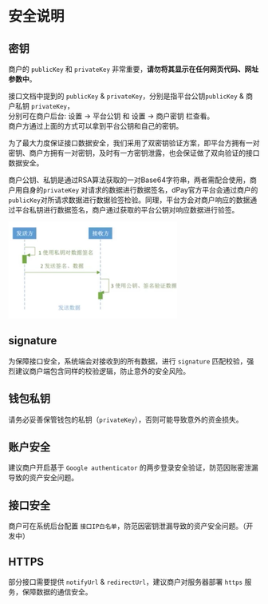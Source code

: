 # 安全说明



## 密钥

商户的 `publicKey` 和 `privateKey` 非常重要，**请勿将其显示在任何网页代码、网址参数中**。

接口文档中提到的 `publicKey` & `privateKey`，分别是指平台公钥`publicKey`  & 商户私钥 `privateKey`，<br>分别可在商户后台:  设置 -> 平台公钥 和 设置 -> 商户密钥 栏查看。<br>商户方通过上面的方式可以拿到平台公钥和自己的密钥。

为了最大力度保证接口数据安全，我们采用了双密钥验证方案，即平台方拥有一对密钥、商户方拥有一对密钥，及时有一方密钥泄露，也会保证做了双向验证的接口数据安全。

商户公钥、私钥是通过RSA算法获取的一对Base64字符串，两者需配合使用，商户用自身的`privateKey`  对请求的数据进行数据签名，dPay官方平台会通过商户的`publicKey`对所请求数据进行数据验签检验。同理，平台方会对商户响应的数据通过平台私钥进行数据签名，商户通过获取的平台公钥对响应数据进行验签。

<img src="images/image-20221007174343110.png" alt="image-20221007174343110" style="zoom: 33%;" />

## signature

为保障接口安全，系统端会对接收到的所有数据，进行 `signature` 匹配校验，强烈建议商户端包含同样的校验逻辑，防止意外的安全风险。



## 钱包私钥

请务必妥善保管钱包的私钥（`privateKey`），否则可能导致意外的资金损失。



## 账户安全

建议商户开启基于 `Google authenticator` 的两步登录安全验证，防范因账密泄漏导致的资产安全问题。



## 接口安全

商户可在系统后台配置 `接口IP白名单`，防范因密钥泄漏导致的资产安全问题。（开发中）



## HTTPS

部分接口需要提供 `notifyUrl` & `redirectUrl`，建议商户对服务器部署 `https` 服务，保障数据的通信安全。
